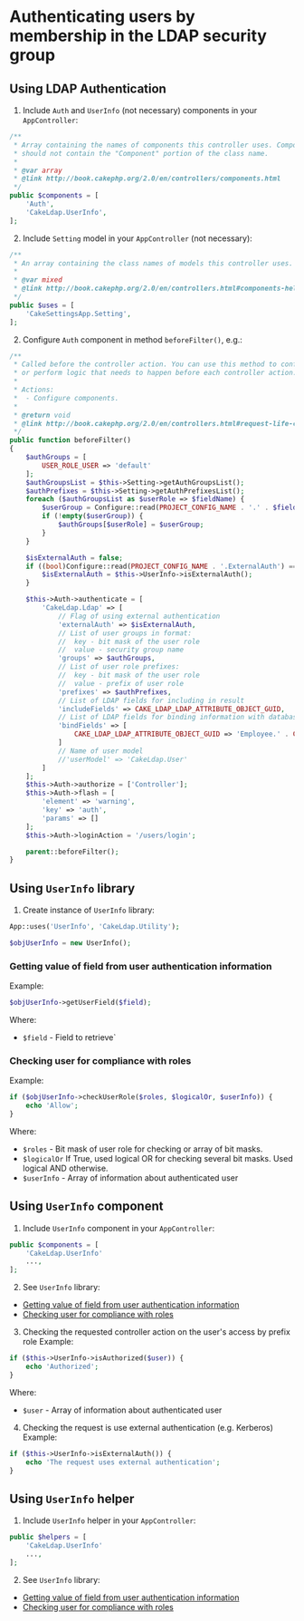 # Authenticating users by membership in the LDAP security group

## Using LDAP Authentication

1. Include `Auth` and `UserInfo` (not necessary) components in your `AppController`:
```php
/**
 * Array containing the names of components this controller uses. Component names
 * should not contain the "Component" portion of the class name.
 *
 * @var array
 * @link http://book.cakephp.org/2.0/en/controllers/components.html
 */
public $components = [
    'Auth',
    'CakeLdap.UserInfo',
];
```
2. Include `Setting` model in your `AppController` (not necessary):
```php
/**
 * An array containing the class names of models this controller uses.
 *
 * @var mixed
 * @link http://book.cakephp.org/2.0/en/controllers.html#components-helpers-and-uses
 */
public $uses = [
    'CakeSettingsApp.Setting',
];
```
2. Configure `Auth` component in method `beforeFilter()`, e.g.:
```php
/**
 * Called before the controller action. You can use this method to configure and customize components
 * or perform logic that needs to happen before each controller action.
 *
 * Actions:
 *  - Configure components.
 *
 * @return void
 * @link http://book.cakephp.org/2.0/en/controllers.html#request-life-cycle-callbacks
 */
public function beforeFilter()
{
    $authGroups = [
        USER_ROLE_USER => 'default'
    ];
    $authGroupsList = $this->Setting->getAuthGroupsList();
    $authPrefixes = $this->Setting->getAuthPrefixesList();
    foreach ($authGroupsList as $userRole => $fieldName) {
        $userGroup = Configure::read(PROJECT_CONFIG_NAME . '.' . $fieldName);
        if (!empty($userGroup)) {
            $authGroups[$userRole] = $userGroup;
        }
    }

    $isExternalAuth = false;
    if ((bool)Configure::read(PROJECT_CONFIG_NAME . '.ExternalAuth') == true) {
        $isExternalAuth = $this->UserInfo->isExternalAuth();
    }

    $this->Auth->authenticate = [
        'CakeLdap.Ldap' => [
            // Flag of using external authentication
            'externalAuth' => $isExternalAuth,
            // List of user groups in format:
            //  key - bit mask of the user role
            //  value - security group name
            'groups' => $authGroups,
            // List of user role prefixes:
            //  key - bit mask of the user role
            //  value - prefix of user role
            'prefixes' => $authPrefixes,
            // List of LDAP fields for including in result
            'includeFields' => CAKE_LDAP_LDAP_ATTRIBUTE_OBJECT_GUID,
            // List of LDAP fields for binding information with database information
            'bindFields' => [
                CAKE_LDAP_LDAP_ATTRIBUTE_OBJECT_GUID => 'Employee.' . CAKE_LDAP_LDAP_ATTRIBUTE_OBJECT_GUID
            ]
            // Name of user model
            //'userModel' => 'CakeLdap.User'
        ]
    ];
    $this->Auth->authorize = ['Controller'];
    $this->Auth->flash = [
        'element' => 'warning',
        'key' => 'auth',
        'params' => []
    ];
    $this->Auth->loginAction = '/users/login';

    parent::beforeFilter();
}
```

## Using `UserInfo` library

1. Create instance of `UserInfo` library:
```php
App::uses('UserInfo', 'CakeLdap.Utility');

$objUserInfo = new UserInfo();
```
### Getting value of field from user authentication information

Example:
```php
$objUserInfo->getUserField($field);
```
Where:
- `$field` - Field to retrieve`

### Checking user for compliance with roles

Example:
```php
if ($objUserInfo->checkUserRole($roles, $logicalOr, $userInfo)) {
    echo 'Allow';
}
```
Where:
- `$roles` - Bit mask of user role for checking or array of bit masks.
- `$logicalOr` If True, used logical OR for checking several bit masks.
  Used logical AND otherwise.
- `$userInfo` - Array of information about authenticated user

## Using `UserInfo` component

1. Include `UserInfo` component in your `AppController`:
```php
public $components = [
    'CakeLdap.UserInfo'
    ...,
];
```
2. See `UserInfo` library:
- [Getting value of field from user authentication information](#getting-value-of-field-from-user-authentication-information)
- [Checking user for compliance with roles](#checking-user-for-compliance-with-roles)

3. Checking the requested controller action on the user's access by prefix role
Example:
```php
if ($this->UserInfo->isAuthorized($user)) {
    echo 'Authorized';
}
```
Where:
- `$user` - Array of information about authenticated user
4. Checking the request is use external authentication (e.g. Kerberos)
Example:
```php
if ($this->UserInfo->isExternalAuth()) {
    echo 'The request uses external authentication';
}
```

## Using `UserInfo` helper

1. Include `UserInfo` helper in your `AppController`:
```php
public $helpers = [
    'CakeLdap.UserInfo'
    ...,
];
```
2. See `UserInfo` library:
- [Getting value of field from user authentication information](#getting-value-of-field-from-user-authentication-information)
- [Checking user for compliance with roles](#checking-user-for-compliance-with-roles)
